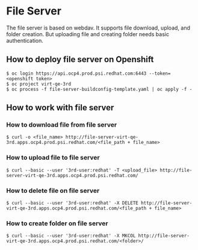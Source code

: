 # File Server

The file server is based on webdav. It supports file download, upload, and folder creation.
But uploading file and creating folder needs basic authentication.

## How to deploy file server on Openshift

    $ oc login https://api.ocp4.prod.psi.redhat.com:6443 --token=<openshift token>
    $ oc project virt-qe-3rd
    $ oc process -f file-server-buildconfig-template.yaml | oc apply -f -

## How to work with file server

### How to download file from file server

    $ curl -o <file_name> http://file-server-virt-qe-3rd.apps.ocp4.prod.psi.redhat.com/<file_path + file_name>

### How to upload file to file server

    $ curl --basic --user '3rd-user:redhat' -T <upload_file> http://file-server-virt-qe-3rd.apps.ocp4.prod.psi.redhat.com/

### How to delete file on file server

    $ curl --basic --user '3rd-user:redhat' -X DELETE http://file-server-virt-qe-3rd.apps.ocp4.prod.psi.redhat.com/<file_path + file_name>

### How to create folder on file server

    $ curl --basic --user '3rd-user:redhat' -X MKCOL http://file-server-virt-qe-3rd.apps.ocp4.prod.psi.redhat.com/<folder>/
